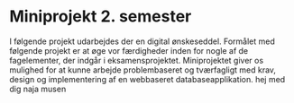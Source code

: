 # Miniprojekt 2. semester
I følgende projekt udarbejdes der en digital ønskeseddel. Formålet med følgende projekt er at øge vor færdigheder inden for nogle af de fagelementer, der indgår i eksamensprojektet. Miniprojektet giver os mulighed for at kunne arbejde problembaseret og tværfagligt med krav, design og implementering af en webbaseret databaseapplikation.
hej med dig naja musen